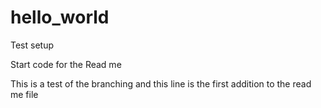 # hello_world
Test setup

Start code for the Read me

This is a test of the branching and this line is the first addition to the
read me file
